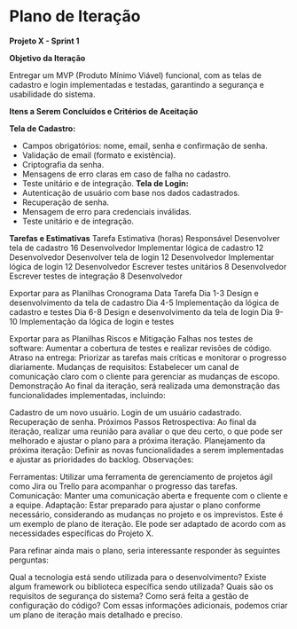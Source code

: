 # Plano de Iteração

**Projeto X - Sprint 1**

**Objetivo da Iteração**

Entregar um MVP (Produto Mínimo Viável) funcional, com as telas de cadastro e login implementadas e testadas, garantindo a segurança e usabilidade do sistema.

**Itens a Serem Concluídos e Critérios de Aceitação**

**Tela de Cadastro:**
- Campos obrigatórios: nome, email, senha e confirmação de senha.
- Validação de email (formato e existência).
- Criptografia da senha.
- Mensagens de erro claras em caso de falha no cadastro.
- Teste unitário e de integração.
**Tela de Login:**
- Autenticação de usuário com base nos dados cadastrados.
- Recuperação de senha.
- Mensagem de erro para credenciais inválidas.
- Teste unitário e de integração.


**Tarefas e Estimativas**
Tarefa	Estimativa (horas)	Responsável
Desenvolver tela de cadastro	16	Desenvolvedor
Implementar lógica de cadastro	12	Desenvolvedor
Desenvolver tela de login	12	Desenvolvedor
Implementar lógica de login	12	Desenvolvedor
Escrever testes unitários	8	Desenvolvedor
Escrever testes de integração	8	Desenvolvedor

Exportar para as Planilhas
Cronograma
Data	Tarefa
Dia 1-3	Design e desenvolvimento da tela de cadastro
Dia 4-5	Implementação da lógica de cadastro e testes
Dia 6-8	Design e desenvolvimento da tela de login
Dia 9-10	Implementação da lógica de login e testes

Exportar para as Planilhas
Riscos e Mitigação
Falhas nos testes de software: Aumentar a cobertura de testes e realizar revisões de código.
Atraso na entrega: Priorizar as tarefas mais críticas e monitorar o progresso diariamente.
Mudanças de requisitos: Estabelecer um canal de comunicação claro com o cliente para gerenciar as mudanças de escopo.
Demonstração
Ao final da iteração, será realizada uma demonstração das funcionalidades implementadas, incluindo:

Cadastro de um novo usuário.
Login de um usuário cadastrado.
Recuperação de senha.
Próximos Passos
Retrospectiva: Ao final da iteração, realizar uma reunião para avaliar o que deu certo, o que pode ser melhorado e ajustar o plano para a próxima iteração.
Planejamento da próxima iteração: Definir as novas funcionalidades a serem implementadas e ajustar as prioridades do backlog.
Observações:

Ferramentas: Utilizar uma ferramenta de gerenciamento de projetos ágil como Jira ou Trello para acompanhar o progresso das tarefas.
Comunicação: Manter uma comunicação aberta e frequente com o cliente e a equipe.
Adaptação: Estar preparado para ajustar o plano conforme necessário, considerando as mudanças no projeto e os imprevistos.
Este é um exemplo de plano de iteração. Ele pode ser adaptado de acordo com as necessidades específicas do Projeto X.

Para refinar ainda mais o plano, seria interessante responder às seguintes perguntas:

Qual a tecnologia está sendo utilizada para o desenvolvimento?
Existe algum framework ou biblioteca específica sendo utilizada?
Quais são os requisitos de segurança do sistema?
Como será feita a gestão de configuração do código?
Com essas informações adicionais, podemos criar um plano de iteração mais detalhado e preciso.